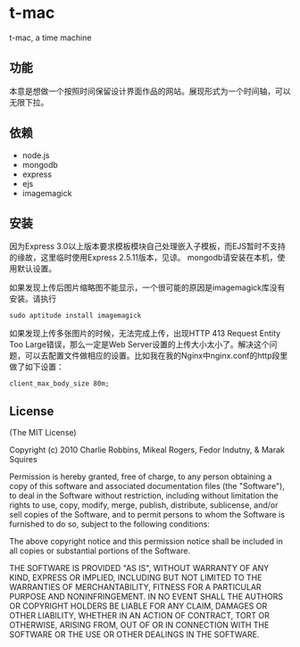 # t-mac

t-mac, a time machine

## 功能

本意是想做一个按照时间保留设计界面作品的网站。展现形式为一个时间轴，可以无限下拉。

## 依赖

 * node.js
 * mongodb
 * express
 * ejs
 * imagemagick

## 安装

因为Express 3.0以上版本要求模板模块自己处理嵌入子模板，而EJS暂时不支持的缘故，这里临时使用Express 2.5.11版本，见谅。
mongodb请安装在本机，使用默认设置。

如果发现上传后图片缩略图不能显示，一个很可能的原因是imagemagick库没有安装。请执行

	sudo aptitude install imagemagick

如果发现上传多张图片的时候，无法完成上传，出现HTTP 413 Request Entity Too Large错误，那么一定是Web Server设置的上传大小太小了。解决这个问题，可以去配置文件做相应的设置。比如我在我的Nginx中nginx.conf的http段里做了如下设置：

	client_max_body_size 80m;

## License

(The MIT License)

Copyright (c) 2010 Charlie Robbins, Mikeal Rogers, Fedor Indutny, & Marak Squires

Permission is hereby granted, free of charge, to any person obtaining a copy of this software and associated documentation files (the "Software"), to deal in the Software without restriction, including without limitation the rights to use, copy, modify, merge, publish, distribute, sublicense, and/or sell copies of the Software, and to permit persons to whom the Software is furnished to do so, subject to the following conditions:

The above copyright notice and this permission notice shall be included in all copies or substantial portions of the Software.

THE SOFTWARE IS PROVIDED "AS IS", WITHOUT WARRANTY OF ANY KIND, EXPRESS OR IMPLIED, INCLUDING BUT NOT LIMITED TO THE WARRANTIES OF MERCHANTABILITY, FITNESS FOR A PARTICULAR PURPOSE AND NONINFRINGEMENT. IN NO EVENT SHALL THE AUTHORS OR COPYRIGHT HOLDERS BE LIABLE FOR ANY CLAIM, DAMAGES OR OTHER LIABILITY, WHETHER IN AN ACTION OF CONTRACT, TORT OR OTHERWISE, ARISING FROM, OUT OF OR IN CONNECTION WITH THE SOFTWARE OR THE USE OR OTHER DEALINGS IN THE SOFTWARE.
